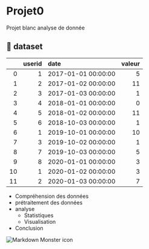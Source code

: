 # Projet0
Projet blanc analyse de donnée
## :file_folder: dataset 

|    |   userid | date                |   valeur |
|---:|---------:|:--------------------|---------:|
|  0 |        1 | 2017-01-01 00:00:00 |        5 |
|  1 |        2 | 2017-01-02 00:00:00 |       11 |
|  2 |        3 | 2017-01-03 00:00:00 |        1 |
|  3 |        4 | 2018-01-01 00:00:00 |        0 |
|  4 |        5 | 2018-01-02 00:00:00 |       11 |
|  5 |        6 | 2018-10-03 00:00:00 |        1 |
|  6 |        1 | 2019-10-01 00:00:00 |       10 |
|  7 |        3 | 2019-10-02 00:00:00 |        1 |
|  8 |        7 | 2019-10-03 00:00:00 |        5 |
|  9 |        8 | 2020-01-01 00:00:00 |        3 |
| 10 |        1 | 2020-01-02 00:00:00 |        3 |
| 11 |        2 | 2020-01-03 00:00:00 |        7 |


* Compréhension des données
* prétraitement des données
* analyse
  * Statistiques
  * Visualisation
* Conclusion










<img src="https://seeklogo.com//images/P/pandas-logo-776F6D45BB-seeklogo.com.png"
     alt="Markdown Monster icon"
     style="float: left; margin-right: 10px;" />
